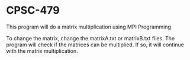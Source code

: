# CPSC-479
This program will do a matrix multiplication using MPI Programming

To change the matrix, change the matrixA.txt or matrixB.txt files.
The program will check if the matrices can be multiplied. If so, it will
 continue with the matrix multiplication.
